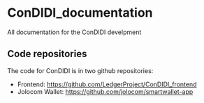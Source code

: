 # ConDIDI_documentation
All documentation for the ConDIDI develpment

## Code repositories

The code for ConDIDI is in two github repositories:

* Frontend: https://github.com/LedgerProject/ConDIDI_frontend
* Jolocom Wallet: https://github.com/jolocom/smartwallet-app 
